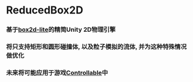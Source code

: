 # ReducedBox2D
### 基于[box2d-lite](https://github.com/erincatto/box2d-lite)的精简Unity 2D物理引擎
### 将只支持矩形和圆形碰撞体, 以及粒子模拟的流体, 并为这种特殊情况做优化
### 未来将可能应用于游戏[Controllable](https://gitee.com/NeutronStarStudio/Controllable)中
